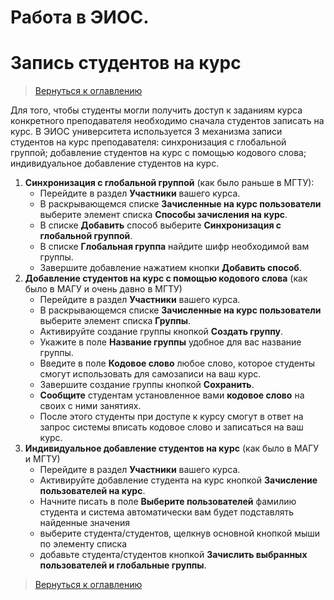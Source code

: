 # Работа в ЭИОС. 

# Запись студентов на курс

> [Вернуться к оглавлению](../index.md)

Для того, чтобы студенты могли получить доступ к заданиям курса конкретного преподавателя необходимо сначала студентов записать на курс. В ЭИОС университета используется 3 механизма записи студентов на курс преподавателя: синхронизация с глобальной группой; добавление студентов на курс с помощью кодового слова; индивидуальное добавление студентов на курс.

1. **Синхронизация с глобальной группой** (как было раньше в МГТУ):
   - Перейдите в раздел **Участники** вашего курса.
   - В раскрывающемся списке **Зачисленные на курс пользователи** выберите элемент списка **Способы зачисления на курс**. 
   - В списке **Добавить** способ выберите **Синхронизация с глобальной группой**. 
   - В списке **Глобальная группа** найдите шифр необходимой вам группы. 
   - Завершите добавление нажатием кнопки **Добавить способ**.
2. **Добавление студентов на курс с помощью кодового слова** (как было в МАГУ и очень давно в МГТУ)
   - Перейдите в раздел **Участники** вашего курса.
   - В раскрывающемся списке **Зачисленные на курс пользователи** выберите элемент списка **Группы**. 
   - Активируйте создание группы кнопкой **Создать группу**. 
   - Укажите в поле **Название группы** удобное для вас название группы. 
   - Введите в поле **Кодовое слово** любое слово, которое студенты смогут использовать для самозаписи на ваш курс. 
   - Завершите создание группы кнопкой **Сохранить**.
   - **Сообщите** студентам установленное вами **кодовое слово** на своих с ними занятиях. 
   - После этого студенты при доступе к курсу смогут в ответ на запрос системы вписать кодовое слово и записаться на ваш курс.
3. **Индивидуальное добавление студентов на курс** (как было в МАГУ и  МГТУ)
   - Перейдите в раздел **Участники** вашего курса.
   - Активируйте добавление студента на курс кнопкой **Зачисление пользователей на курс**. 
   - Начните писать в поле  **Выберите пользователей** фамилию студента и система автоматически вам будет подставлять найденные значения 
   - выберите студента/студентов, щелкнув основной кнопкой мыши по элементу списка 
   - добавьте студента/студентов кнопкой **Зачислить выбранных пользователей и глобальные группы**.

> [Вернуться к оглавлению](../index.md)